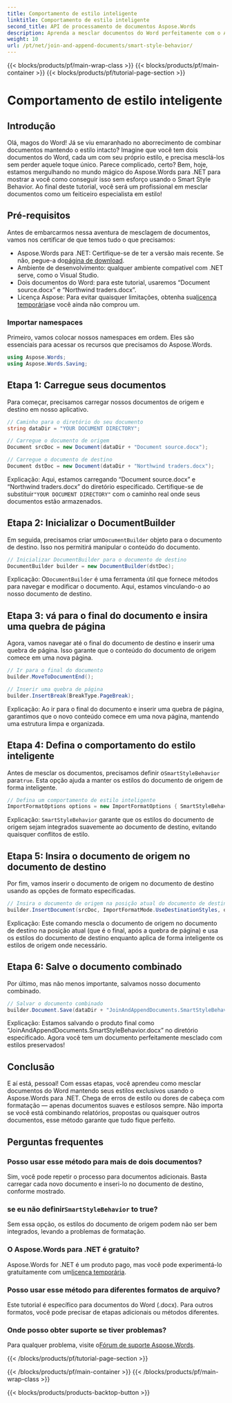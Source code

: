 ```yaml
---
title: Comportamento de estilo inteligente
linktitle: Comportamento de estilo inteligente
second_title: API de processamento de documentos Aspose.Words
description: Aprenda a mesclar documentos do Word perfeitamente com o Aspose.Words para .NET, preservando estilos e garantindo resultados profissionais.
weight: 10
url: /pt/net/join-and-append-documents/smart-style-behavior/
---
```


{{< blocks/products/pf/main-wrap-class >}}
{{< blocks/products/pf/main-container >}}
{{< blocks/products/pf/tutorial-page-section >}}

# Comportamento de estilo inteligente

## Introdução

Olá, magos do Word! Já se viu emaranhado no aborrecimento de combinar documentos mantendo o estilo intacto? Imagine que você tem dois documentos do Word, cada um com seu próprio estilo, e precisa mesclá-los sem perder aquele toque único. Parece complicado, certo? Bem, hoje, estamos mergulhando no mundo mágico do Aspose.Words para .NET para mostrar a você como conseguir isso sem esforço usando o Smart Style Behavior. Ao final deste tutorial, você será um profissional em mesclar documentos como um feiticeiro especialista em estilo!

## Pré-requisitos

Antes de embarcarmos nessa aventura de mesclagem de documentos, vamos nos certificar de que temos tudo o que precisamos:

-  Aspose.Words para .NET: Certifique-se de ter a versão mais recente. Se não, pegue-a do[página de download](https://releases.aspose.com/words/net/).
- Ambiente de desenvolvimento: qualquer ambiente compatível com .NET serve, como o Visual Studio.
- Dois documentos do Word: para este tutorial, usaremos “Document source.docx” e “Northwind traders.docx”.
-  Licença Aspose: Para evitar quaisquer limitações, obtenha sua[licença temporária](https://purchase.aspose.com/temporary-license/)se você ainda não comprou um.

### Importar namespaces

Primeiro, vamos colocar nossos namespaces em ordem. Eles são essenciais para acessar os recursos que precisamos do Aspose.Words.

```csharp
using Aspose.Words;
using Aspose.Words.Saving;
```

## Etapa 1: Carregue seus documentos

Para começar, precisamos carregar nossos documentos de origem e destino em nosso aplicativo.

```csharp
// Caminho para o diretório do seu documento
string dataDir = "YOUR DOCUMENT DIRECTORY";

// Carregue o documento de origem
Document srcDoc = new Document(dataDir + "Document source.docx");

// Carregue o documento de destino
Document dstDoc = new Document(dataDir + "Northwind traders.docx");
```

Explicação:
 Aqui, estamos carregando “Document source.docx” e “Northwind traders.docx” do diretório especificado. Certifique-se de substituir`"YOUR DOCUMENT DIRECTORY"` com o caminho real onde seus documentos estão armazenados.

## Etapa 2: Inicializar o DocumentBuilder

 Em seguida, precisamos criar um`DocumentBuilder` objeto para o documento de destino. Isso nos permitirá manipular o conteúdo do documento.

```csharp
// Inicializar DocumentBuilder para o documento de destino
DocumentBuilder builder = new DocumentBuilder(dstDoc);
```

Explicação:
 O`DocumentBuilder` é uma ferramenta útil que fornece métodos para navegar e modificar o documento. Aqui, estamos vinculando-o ao nosso documento de destino.

## Etapa 3: vá para o final do documento e insira uma quebra de página

Agora, vamos navegar até o final do documento de destino e inserir uma quebra de página. Isso garante que o conteúdo do documento de origem comece em uma nova página.

```csharp
// Ir para o final do documento
builder.MoveToDocumentEnd();

// Inserir uma quebra de página
builder.InsertBreak(BreakType.PageBreak);
```

Explicação:
Ao ir para o final do documento e inserir uma quebra de página, garantimos que o novo conteúdo comece em uma nova página, mantendo uma estrutura limpa e organizada.

## Etapa 4: Defina o comportamento do estilo inteligente

 Antes de mesclar os documentos, precisamos definir o`SmartStyleBehavior` para`true`. Esta opção ajuda a manter os estilos do documento de origem de forma inteligente.

```csharp
// Defina um comportamento de estilo inteligente
ImportFormatOptions options = new ImportFormatOptions { SmartStyleBehavior = true };
```

Explicação:
`SmartStyleBehavior` garante que os estilos do documento de origem sejam integrados suavemente ao documento de destino, evitando quaisquer conflitos de estilo.

## Etapa 5: Insira o documento de origem no documento de destino

Por fim, vamos inserir o documento de origem no documento de destino usando as opções de formato especificadas.

```csharp
// Insira o documento de origem na posição atual do documento de destino
builder.InsertDocument(srcDoc, ImportFormatMode.UseDestinationStyles, options);
```

Explicação:
Este comando mescla o documento de origem no documento de destino na posição atual (que é o final, após a quebra de página) e usa os estilos do documento de destino enquanto aplica de forma inteligente os estilos de origem onde necessário.

## Etapa 6: Salve o documento combinado

Por último, mas não menos importante, salvamos nosso documento combinado.

```csharp
// Salvar o documento combinado
builder.Document.Save(dataDir + "JoinAndAppendDocuments.SmartStyleBehavior.docx");
```

Explicação:
Estamos salvando o produto final como “JoinAndAppendDocuments.SmartStyleBehavior.docx” no diretório especificado. Agora você tem um documento perfeitamente mesclado com estilos preservados!

## Conclusão

E aí está, pessoal! Com essas etapas, você aprendeu como mesclar documentos do Word mantendo seus estilos exclusivos usando o Aspose.Words para .NET. Chega de erros de estilo ou dores de cabeça com formatação — apenas documentos suaves e estilosos sempre. Não importa se você está combinando relatórios, propostas ou quaisquer outros documentos, esse método garante que tudo fique perfeito.

## Perguntas frequentes

### Posso usar esse método para mais de dois documentos?
Sim, você pode repetir o processo para documentos adicionais. Basta carregar cada novo documento e inseri-lo no documento de destino, conforme mostrado.

###  se eu não definir`SmartStyleBehavior` to true?
Sem essa opção, os estilos do documento de origem podem não ser bem integrados, levando a problemas de formatação.

### O Aspose.Words para .NET é gratuito?
 Aspose.Words for .NET é um produto pago, mas você pode experimentá-lo gratuitamente com um[licença temporária](https://purchase.aspose.com/temporary-license/).

### Posso usar esse método para diferentes formatos de arquivo?
Este tutorial é específico para documentos do Word (.docx). Para outros formatos, você pode precisar de etapas adicionais ou métodos diferentes.

### Onde posso obter suporte se tiver problemas?
 Para qualquer problema, visite o[Fórum de suporte Aspose.Words](https://forum.aspose.com/c/words/8).

{{< /blocks/products/pf/tutorial-page-section >}}

{{< /blocks/products/pf/main-container >}}
{{< /blocks/products/pf/main-wrap-class >}}

{{< blocks/products/products-backtop-button >}}
